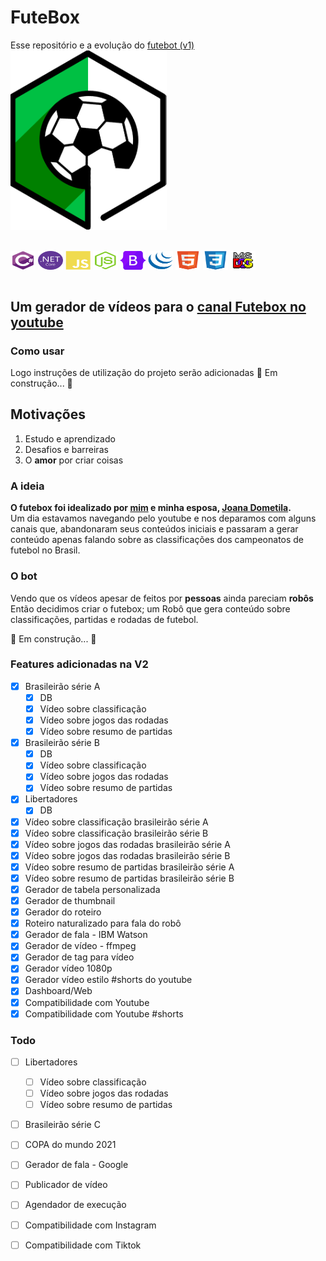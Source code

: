 
# FuteBox 
Esse repositório e a evolução do [futebot (v1)](https://github.com/michelsantana/futebot/)
<br>
<img src="https://github.com/michelsantana/futebox/blob/main/Futebox/Futebox/wwwroot/img/logo-1.png?raw=true" width="250">
<div style="display: inline_block"><br>
  <img align="center" alt="michel-csharp" height="30" width="40" src="https://raw.githubusercontent.com/devicons/devicon/master/icons/csharp/csharp-original.svg">
  <img align="center" alt="michel-dotnetcore" height="30" width="40" src="https://raw.githubusercontent.com/devicons/devicon/master/icons/dotnetcore/dotnetcore-original.svg">
  <img align="center" alt="michel-javascript" height="30" width="40" src="https://raw.githubusercontent.com/devicons/devicon/master/icons/javascript/javascript-plain.svg">
  <img align="center" alt="michel-nodejs" height="30" width="40" src="https://raw.githubusercontent.com/devicons/devicon/master/icons/nodejs/nodejs-plain.svg">
  <img align="center" alt="michel-css3" height="30" width="40" src="https://raw.githubusercontent.com/devicons/devicon/master/icons/bootstrap/bootstrap-original.svg">
  <img align="center" alt="michel-css3" height="30" width="40" src="https://raw.githubusercontent.com/devicons/devicon/master/icons/jquery/jquery-original.svg">
  <img align="center" alt="michel-html5" height="30" width="40" src="https://raw.githubusercontent.com/devicons/devicon/master/icons/html5/html5-original.svg">
  <img align="center" alt="michel-css3" height="30" width="40" src="https://raw.githubusercontent.com/devicons/devicon/master/icons/css3/css3-original.svg">
  <img align="center" alt="michel-css3" height="30" width="40" src="https://raw.githubusercontent.com/devicons/devicon/master/icons/msdos/msdos-original.svg">
  <!--<img align="right" alt="Mchl-pic" height="150" style="border-radius:50px;" src="">-->
</div>
<br>



## Um gerador de vídeos para o [canal Futebox no youtube](https://www.youtube.com/channel/UCWs2h6plWKR8xCZM3ljNGRw)

### Como usar
Logo instruções de utilização do projeto serão adicionadas
🚧  Em construção...  🚧

## Motivações
1. Estudo e aprendizado
2. Desafios e barreiras
3. O **amor** por criar coisas 

### A ideia
**O futebox foi idealizado por [mim](https://www.linkedin.com/in/mchlsntn/) e minha esposa, [Joana Dometila](https://www.linkedin.com/in/joana-dometila/).**<br/>
Um dia estavamos navegando pelo youtube e nos deparamos com alguns canais que, 
abandonaram seus conteúdos iniciais e passaram a gerar conteúdo apenas falando 
sobre as classificações dos campeonatos de futebol no Brasil.

### O bot
Vendo que os vídeos apesar de feitos por **pessoas** ainda pareciam **robôs**
Então decidimos criar o futebox; um Robô que gera conteúdo sobre classificações, partidas e rodadas de futebol.

🚧  Em construção...  🚧


### Features adicionadas na V2
- [x] Brasileirão série A 
    - [x] DB
    - [x] Vídeo sobre classificação
    - [x] Vídeo sobre jogos das rodadas
    - [x] Vídeo sobre resumo de partidas
- [x] Brasileirão série B 
    - [x] DB
    - [x] Vídeo sobre classificação
    - [x] Vídeo sobre jogos das rodadas
    - [x] Vídeo sobre resumo de partidas
- [x] Libertadores 
    - [x] DB
- [x] Vídeo sobre classificação brasileirão série A
- [x] Vídeo sobre classificação brasileirão série B
- [x] Vídeo sobre jogos das rodadas brasileirão série A
- [x] Vídeo sobre jogos das rodadas brasileirão série B
- [x] Vídeo sobre resumo de partidas brasileirão série A
- [x] Vídeo sobre resumo de partidas brasileirão série B
- [x] Gerador de tabela personalizada
- [x] Gerador de thumbnail
- [x] Gerador do roteiro
- [x] Roteiro naturalizado para fala do robô
- [x] Gerador de fala - IBM Watson
- [x] Gerador de vídeo - ffmpeg
- [x] Gerador de tag para vídeo
- [x] Gerador vídeo 1080p
- [x] Gerador vídeo estilo #shorts do youtube
- [x] Dashboard/Web 
- [x] Compatibilidade com Youtube
- [x] Compatibilidade com Youtube #shorts

### Todo
- [ ] Libertadores 
    - [ ] Vídeo sobre classificação
    - [ ] Vídeo sobre jogos das rodadas
    - [ ] Vídeo sobre resumo de partidas
- [ ] Brasileirão série C
- [ ] COPA do mundo 2021 
- [ ] Gerador de fala - Google 
- [ ] Publicador de vídeo
- [ ] Agendador de execução
- [ ] Compatibilidade com Instagram
- [ ] Compatibilidade com Tiktok

